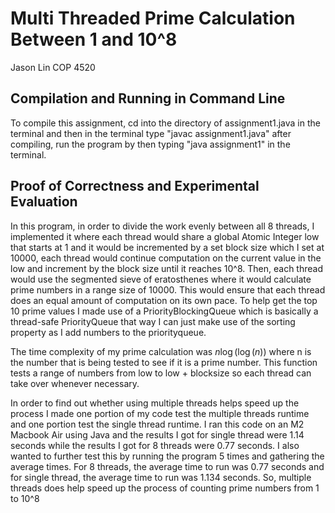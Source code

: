 # Multi Threaded Prime Calculation Between 1 and 10^8
Jason Lin COP 4520
## Compilation and Running in Command Line
To compile this assignment, cd into the directory of assignment1.java in the terminal and then in the terminal type "javac assignment1.java"
after compiling, run the program by then typing "java assignment1" in the terminal.
## Proof of Correctness and Experimental Evaluation
In this program, in order to divide the work evenly between all 8 threads, I implemented it where each thread would share a global Atomic Integer low that starts at 1 and it would be incremented by a set block size which I set at 10000, each thread would continue computation on the current value in the low and increment by the block size until it reaches 10^8. Then, each thread would use the segmented sieve of eratosthenes where it would calculate prime numbers in a range size of 10000. This would ensure that each thread does an equal amount of computation on its own pace. To help get the top 10 prime values I made use of a PriorityBlockingQueue which is basically a thread-safe PriorityQueue that way I can just make use of the sorting property as I add numbers to the priorityqueue. 

The time complexity of my prime calculation was $n\log(\log(n))$
where n is the number that is being tested to see if it is a prime number. This function tests a range of numbers from low to low + blocksize so each thread can take over whenever necessary. 


In order to find out whether using multiple threads helps speed up the process I made one portion of my code test the multiple threads runtime and one portion test the single thread runtime. I ran this code on an M2 Macbook Air using Java and the results I got for single thread were 1.14 seconds while the results I got for 8 threads were 0.77 seconds. I also wanted to further test this by running the program 5 times and gathering the average times. For 8 threads, the average time to run was 0.77 seconds and for single thread, the average time to run was 1.134 seconds. So, multiple threads does help speed up the process of counting prime numbers from 1 to 10^8